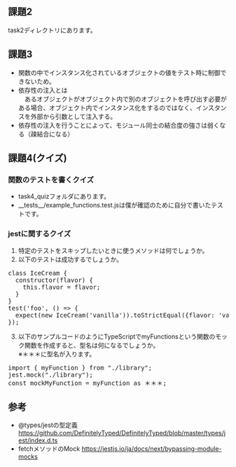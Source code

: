 ## 課題2
task2ディレクトリにあります。

## 課題3

- 関数の中でインスタンス化されているオブジェクトの値をテスト時に制御できないため。
- 依存性の注入とは  
　あるオブジェクトがオブジェクト内で別のオブジェクトを呼び出す必要がある場合、オブジェクト内でインスタンス化をするのではなく、インスタンスを外部から引数として注入する。
- 依存性の注入を行うことによって、モジュール同士の結合度の強さは弱くなる（疎結合になる）

## 課題4(クイズ)
### 関数のテストを書くクイズ
- task4_quizフォルダにあります。  
- \_\_tests\_\_/example_functions.test.jsは僕が確認のために自分で書いたテストです。

### jestに関するクイズ
1. 特定のテストをスキップしたいときに使うメソッドは何でしょうか。
2. 以下のテストは成功するでしょうか。
<pre>
class IceCream {
  constructor(flavor) {
    this.flavor = flavor;
  }
}
test('foo', () => {
  expect(new IceCream('vanilla')).toStrictEqual({flavor: 'vanilla'});
});
</pre>
3. 以下のサンプルコードのようにTypeScriptでmyFunctionsという関数のモック関数を作成すると、型名は何になるでしょうか。  
  ※＊＊＊に型名が入ります。
<pre>
import { myFunction } from "./library";
jest.mock("./library");
const mockMyFunction = myFunction as ＊＊＊;
</pre>

## 参考
- @types/jestの型定義  
  https://github.com/DefinitelyTyped/DefinitelyTyped/blob/master/types/jest/index.d.ts
- fetchメソッドのMock
  https://jestjs.io/ja/docs/next/bypassing-module-mocks